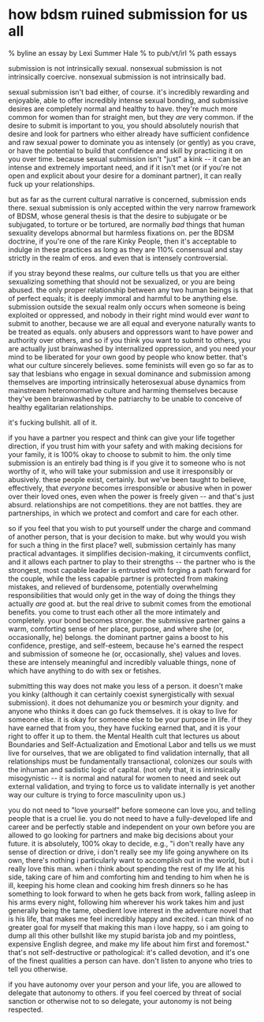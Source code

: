 # how bdsm ruined submission for us all
% byline an essay by Lexi Summer Hale
% to pub/vt/irl
% path essays

submission is not intrinsically sexual. nonsexual submission is not intrinsically coercive. nonsexual submission is not intrinsically bad.

sexual submission isn't bad either, of course. it's incredibly rewarding and enjoyable, able to offer incredibly intense sexual bonding, and submissive desires are completely normal and healthy to have. they're much more common for women than for straight men, but they *are* very common. if the desire to submit is important to you, you should absolutely nourish that desire and look for partners who either already have sufficient confidence and raw sexual power to dominate you as intensely (or gently) as you crave, or have the potential to build that confidence and skill by practicing it on you over time. because sexual submission isn't "just" a kink -- it can be an intense and extremely important need, and if it isn't met (or if you're not open and explicit about your desire for a dominant partner), it can really fuck up your relationships.

but as far as the current cultural narrative is concerned, submission ends there. sexual submission is only accepted within the very narrow framework of BDSM, whose general thesis is that the desire to subjugate or be subjugated, to torture or be tortured, are normally *bad* things that human sexuality develops abnormal but harmless fixations on. per the BDSM doctrine, if you're one of the rare Kinky People, then it's acceptable to indulge in these practices as long as they are 110% consensual and stay strictly in the realm of eros. and even that is intensely controversial.

if you stray beyond these realms, our culture tells us that you are either sexualizing something that should not be sexualized, or you are being abused. the only proper relationship between any two human beings is that of perfect equals; it is deeply immoral and harmful to be anything else. submission outside the sexual realm only occurs when someone is being exploited or oppressed, and nobody in their right mind would ever *want* to submit to another, because we are all equal and everyone naturally wants to be treated as equals. only abusers and oppressors want to have power and authority over others, and so if you think you want to submit to others, you are actually just brainwashed by internalized oppression, and you need your mind to be liberated for your own good by people who know better. that's what our culture sincerely believes. some feminists will even go so far as to say that lesbians who engage in sexual dominance and submission among themselves are importing intrinsically heterosexual abuse dynamics from mainstream heteronormative culture and harming themselves because they've been brainwashed by the patriarchy to be unable to conceive of healthy egalitarian relationships.

it's fucking bullshit. all of it.

if you have a partner you respect and think can give your life together direction, if you trust him with your safety and with making decisions for your family, it is 100% okay to choose to submit to him. the only time submission is an entirely bad thing is if you give it to someone who is not worthy of it, who will take your submission and use it irresponsibly or abusively. these people exist, certainly. but we've been taught to believe, effectively, that *everyone* becomes irresponsible or abusive when in power over their loved ones, even when the power is freely given -- and that's just absurd. relationships are not competitions. they are not battles. they are partnerships, in which we protect and comfort and care for each other.

so if you feel that you wish to put yourself under the charge and command of another person, that is your decision to make. but why would you wish for such a thing in the first place? well, submission certainly has many practical advantages. it simplifies decision-making, it circumvents conflict, and it allows each partner to play to their strengths -- the partner who is the strongest, most capable leader is entrusted with forging a path forward for the couple, while the less capable partner is protected from making mistakes, and relieved of burdensome, potentially overwhelming responsibilities that would only get in the way of doing the things they actually *are* good at. but the real drive to submit comes from the emotional benefits. you come to trust each other all the more intimately and completely. your bond becomes stronger. the submissive partner gains a warm, comforting sense of her place, purpose, and where she (or, occasionally, he) belongs. the dominant partner gains a boost to his confidence, prestige, and self-esteem, because he's earned the respect and submission of someone he (or, occasionally, she) values and loves. these are intensely meaningful and incredibly valuable things, none of which have anything to do with sex or fetishes.

submitting this way does not make you less of a person. it doesn't make you kinky (although it can certainly coexist synergistically with sexual submission). it does not dehumanize you or besmirch your dignity. and anyone who thinks it does can go fuck themselves. it is okay to live for someone else. it is okay for someone else to be your purpose in life. if they have earned that from you, they have fucking earned that, and it is your right to offer it up to them. the Mental Health cult that lectures us about Boundaries and Self-Actualization and Emotional Labor and tells us we must live for ourselves, that we are obligated to find validation internally, that all relationships must be fundamentally transactional, colonizes our souls with the inhuman and sadistic logic of capital. (not only that, it is intrinsically misogynistic -- it is normal and natural for women to need and seek out external validation, and trying to force us to validate internally is yet another way our culture is trying to force masculinity upon us.)

you do not need to "love yourself" before someone can love you, and telling people that is a cruel lie. you do not need to have a fully-developed life and career and be perfectly stable and independent on your own before you are allowed to go looking for partners and make big decisions about your future. it is absolutely, 100% okay to decide, e.g., "i don't really have any sense of direction or drive, i don't really see my life going anywhere on its own, there's nothing i particularly want to accomplish out in the world, but i really love this man. when i think about spending the rest of my life at his side, taking care of him and comforting him and tending to him when he is ill, keeping his home clean and cooking him fresh dinners so he has something to look forward to when he gets back from work, falling asleep in his arms every night, following him wherever his work takes him and just generally being the tame, obedient love interest in the adventure novel that is his life, that makes me feel incredibly happy and excited. i can think of no greater goal for myself that making this man i love happy, so i am going to dump all this other bullshit like my stupid barista job and my pointless, expensive English degree, and make my life about him first and foremost." that's not self-destructive or pathological: it's called devotion, and it's one of the finest qualities a person can have. don't listen to anyone who tries to tell you otherwise.

if you have autonomy over your person and your life, you are allowed to delegate that autonomy to others. if you feel coerced by threat of social sanction or otherwise not to so delegate, your autonomy is not being respected.